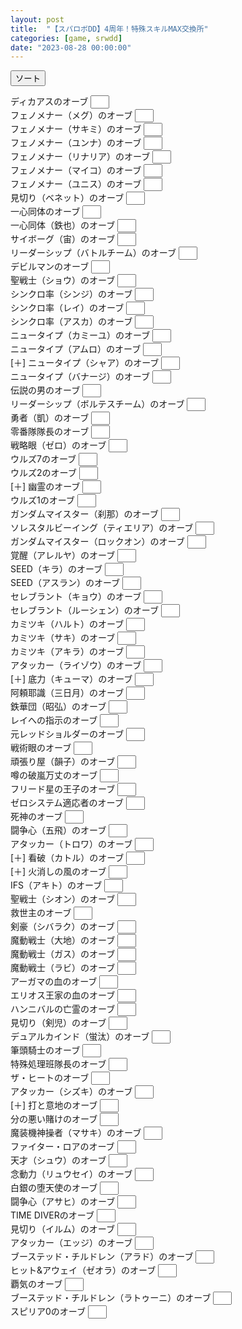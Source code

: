 ```yaml
---
layout: post
title:  "【スパロボDD】4周年！特殊スキルMAX交換所"
categories: [game, srwdd]
date: "2023-08-28 00:00:00"
---
```


<button id="sort" onclick="sort();">ソート</button>

<div id="list">

<label for='ディカアスのオーブ' title='HPが25%減少する毎に、攻撃力・防御力が5%増加する'>ディカアスのオーブ <input style='padding-left: 16px; width: 30px;' type='number' inputmode='numeric' pattern='^[0-9]+$' id='ディカアスのオーブ'></label><br>
<label for='フェノメナー（メグ）のオーブ' title='照準値・運動性が10%増加する'>フェノメナー（メグ）のオーブ <input style='padding-left: 16px; width: 30px;' type='number' inputmode='numeric' pattern='^[0-9]+$' id='フェノメナー（メグ）のオーブ'></label><br>
<label for='フェノメナー（サキミ）のオーブ' title='照準値が13%増加する。気力130以上のときステージ中一度だけ「闘志」「必中」がかかる'>フェノメナー（サキミ）のオーブ <input style='padding-left: 16px; width: 30px;' type='number' inputmode='numeric' pattern='^[0-9]+$' id='フェノメナー（サキミ）のオーブ'></label><br>
<label for='フェノメナー（ユンナ）のオーブ' title='防御力が13%増加する。気力130以上のときステージ中一度だけ「不屈」「奮起」がかかる'>フェノメナー（ユンナ）のオーブ <input style='padding-left: 16px; width: 30px;' type='number' inputmode='numeric' pattern='^[0-9]+$' id='フェノメナー（ユンナ）のオーブ'></label><br>
<label for='フェノメナー（リナリア）のオーブ' title='運動性が13%増加する。気力130以上のときステージ中一度だけ「ひらめき」「奮起」がかかる'>フェノメナー（リナリア）のオーブ <input style='padding-left: 16px; width: 30px;' type='number' inputmode='numeric' pattern='^[0-9]+$' id='フェノメナー（リナリア）のオーブ'></label><br>
<label for='フェノメナー（マイコ）のオーブ' title='攻撃力が13%増加する。気力130以上のときステージ中一度だけ「熱血」「不屈」がかかる'>フェノメナー（マイコ）のオーブ <input style='padding-left: 16px; width: 30px;' type='number' inputmode='numeric' pattern='^[0-9]+$' id='フェノメナー（マイコ）のオーブ'></label><br>
<label for='フェノメナー（ユニス）のオーブ' title='攻撃力が13%増加する。気力130以上のときステージ中一度だけ「熱血」「ひらめき」がかかる'>フェノメナー（ユニス）のオーブ <input style='padding-left: 16px; width: 30px;' type='number' inputmode='numeric' pattern='^[0-9]+$' id='フェノメナー（ユニス）のオーブ'></label><br>
<label for='見切り（ベネット）のオーブ' title='HPが25000増加する。気力130以上のときステージ中一度だけ「熱血」「必中」がかかる'>見切り（ベネット）のオーブ <input style='padding-left: 16px; width: 30px;' type='number' inputmode='numeric' pattern='^[0-9]+$' id='見切り（ベネット）のオーブ'></label><br>
<label for='一心同体のオーブ' title='気力120以上のとき、攻撃力・防御力が11.5%増加する'>一心同体のオーブ <input style='padding-left: 16px; width: 30px;' type='number' inputmode='numeric' pattern='^[0-9]+$' id='一心同体のオーブ'></label><br>
<label for='一心同体（鉄也）のオーブ' title='防御力が13%、攻撃力が7%増加する'>一心同体（鉄也）のオーブ <input style='padding-left: 16px; width: 30px;' type='number' inputmode='numeric' pattern='^[0-9]+$' id='一心同体（鉄也）のオーブ'></label><br>
<label for='サイボーグ（宙）のオーブ' title='攻撃力・照準値が10%増加する'>サイボーグ（宙）のオーブ <input style='padding-left: 16px; width: 30px;' type='number' inputmode='numeric' pattern='^[0-9]+$' id='サイボーグ（宙）のオーブ'></label><br>
<label for='リーダーシップ（バトルチーム）のオーブ' title='メインスロットの必殺技威力が16%、防御力が10%増加する'>リーダーシップ（バトルチーム）のオーブ <input style='padding-left: 16px; width: 30px;' type='number' inputmode='numeric' pattern='^[0-9]+$' id='リーダーシップ（バトルチーム）のオーブ'></label><br>
<label for='デビルマンのオーブ' title='全ての攻撃の与ダメージが12%、運動性が10%増加する'>デビルマンのオーブ <input style='padding-left: 16px; width: 30px;' type='number' inputmode='numeric' pattern='^[0-9]+$' id='デビルマンのオーブ'></label><br>
<label for='聖戦士（ショウ）のオーブ' title='気力が10上昇する毎に、攻撃力・運動性が2.5%増加する'>聖戦士（ショウ）のオーブ <input style='padding-left: 16px; width: 30px;' type='number' inputmode='numeric' pattern='^[0-9]+$' id='聖戦士（ショウ）のオーブ'></label><br>
<label for='シンクロ率（シンジ）のオーブ' title='気力が10上昇する毎に、攻撃力・防御力が2.5%増加する'>シンクロ率（シンジ）のオーブ <input style='padding-left: 16px; width: 30px;' type='number' inputmode='numeric' pattern='^[0-9]+$' id='シンクロ率（シンジ）のオーブ'></label><br>
<label for='シンクロ率（レイ）のオーブ' title='気力が10上昇する毎に、防御力・照準値が2.5%増加する'>シンクロ率（レイ）のオーブ <input style='padding-left: 16px; width: 30px;' type='number' inputmode='numeric' pattern='^[0-9]+$' id='シンクロ率（レイ）のオーブ'></label><br>
<label for='シンクロ率（アスカ）のオーブ' title='気力が10上昇する毎に、攻撃力5%増加する'>シンクロ率（アスカ）のオーブ <input style='padding-left: 16px; width: 30px;' type='number' inputmode='numeric' pattern='^[0-9]+$' id='シンクロ率（アスカ）のオーブ'></label><br>
<label for='ニュータイプ（カミーユ）のオーブ' title='照準値・運動性が10%増加する'>ニュータイプ（カミーユ）のオーブ <input style='padding-left: 16px; width: 30px;' type='number' inputmode='numeric' pattern='^[0-9]+$' id='ニュータイプ（カミーユ）のオーブ'></label><br>
<label for='ニュータイプ（アムロ）のオーブ' title='メインスロットの必殺技威力が8%、照準値が10%、運動性が5%増加する'>ニュータイプ（アムロ）のオーブ <input style='padding-left: 16px; width: 30px;' type='number' inputmode='numeric' pattern='^[0-9]+$' id='ニュータイプ（アムロ）のオーブ'></label><br>
<label for='[＋] ニュータイプ（シャア）のオーブ' title='照準値・運動性が15%増加する。気力130以上のとき、ステージ中一度「熱血」「ひらめき」がかかる。ステージ開始時、気力が20上昇する'>[＋] ニュータイプ（シャア）のオーブ <input style='padding-left: 16px; width: 30px;' type='number' inputmode='numeric' pattern='^[0-9]+$' id='[＋] ニュータイプ（シャア）のオーブ'></label><br>
<label for='ニュータイプ（バナージ）のオーブ' title='攻撃力・運動性が10%増加する'>ニュータイプ（バナージ）のオーブ <input style='padding-left: 16px; width: 30px;' type='number' inputmode='numeric' pattern='^[0-9]+$' id='ニュータイプ（バナージ）のオーブ'></label><br>
<label for='伝説の男のオーブ' title='メインスロットの必殺技威力が16%、照準値が10%増加する'>伝説の男のオーブ <input style='padding-left: 16px; width: 30px;' type='number' inputmode='numeric' pattern='^[0-9]+$' id='伝説の男のオーブ'></label><br>
<label for='リーダーシップ（ボルテスチーム）のオーブ' title='メインスロットの必殺技威力が16%、攻撃力が10%増加する'>リーダーシップ（ボルテスチーム）のオーブ <input style='padding-left: 16px; width: 30px;' type='number' inputmode='numeric' pattern='^[0-9]+$' id='リーダーシップ（ボルテスチーム）のオーブ'></label><br>
<label for='勇者（凱）のオーブ' title='メインスロットの必殺技威力が16%、攻撃力が10%増加する'>勇者（凱）のオーブ <input style='padding-left: 16px; width: 30px;' type='number' inputmode='numeric' pattern='^[0-9]+$' id='勇者（凱）のオーブ'></label><br>
<label for='零番隊隊長のオーブ' title='メインスロットの必殺技威力が16%、照準値が10%増加する'>零番隊隊長のオーブ <input style='padding-left: 16px; width: 30px;' type='number' inputmode='numeric' pattern='^[0-9]+$' id='零番隊隊長のオーブ'></label><br>
<label for='戦略眼（ゼロ）のオーブ' title='メインスロットの必殺技威力が16%（必殺技威力0には無効）、照準値が10%増加する'>戦略眼（ゼロ）のオーブ <input style='padding-left: 16px; width: 30px;' type='number' inputmode='numeric' pattern='^[0-9]+$' id='戦略眼（ゼロ）のオーブ'></label><br>
<label for='ウルズ7のオーブ' title='全ての攻撃の与ダメージが12%、照準値・運動性が5%増加する'>ウルズ7のオーブ <input style='padding-left: 16px; width: 30px;' type='number' inputmode='numeric' pattern='^[0-9]+$' id='ウルズ7のオーブ'></label><br>
<label for='ウルズ2のオーブ' title='メインスロットの必殺技威力が16%、運動性が10%増加する'>ウルズ2のオーブ <input style='padding-left: 16px; width: 30px;' type='number' inputmode='numeric' pattern='^[0-9]+$' id='ウルズ2のオーブ'></label><br>
<label for='[＋] 幽霊のオーブ' title='攻撃力・照準値が17.5%、気力上限が30増加する（効果は重複しない、効果の最も高いもののみ有効）'>[＋] 幽霊のオーブ <input style='padding-left: 16px; width: 30px;' type='number' inputmode='numeric' pattern='^[0-9]+$' id='[＋] 幽霊のオーブ'></label><br>
<label for='ウルズ1のオーブ' title='攻撃力・運動性が15%増加する'>ウルズ1のオーブ <input style='padding-left: 16px; width: 30px;' type='number' inputmode='numeric' pattern='^[0-9]+$' id='ウルズ1のオーブ'></label><br>
<label for='ガンダムマイスター（刹那）のオーブ' title='攻撃力・運動性が10%増加する'>ガンダムマイスター（刹那）のオーブ <input style='padding-left: 16px; width: 30px;' type='number' inputmode='numeric' pattern='^[0-9]+$' id='ガンダムマイスター（刹那）のオーブ'></label><br>
<label for='ソレスタルビーイング（ティエリア）のオーブ' title='防御力が25%増加する、被ダメージ時の気力上昇値が3増加する'>ソレスタルビーイング（ティエリア）のオーブ <input style='padding-left: 16px; width: 30px;' type='number' inputmode='numeric' pattern='^[0-9]+$' id='ソレスタルビーイング（ティエリア）のオーブ'></label><br>
<label for='ガンダムマイスター（ロックオン）のオーブ' title='照準値が13%増加する。気力130以上のとき、ステージ中一度だけ「捨て身」「直撃」がかかる'>ガンダムマイスター（ロックオン）のオーブ <input style='padding-left: 16px; width: 30px;' type='number' inputmode='numeric' pattern='^[0-9]+$' id='ガンダムマイスター（ロックオン）のオーブ'></label><br>
<label for='覚醒（アレルヤ）のオーブ' title='攻撃力が25%増加する。気力が120、150異常のとき、ステージ中一度「熱血」「集中」がかかる'>覚醒（アレルヤ）のオーブ <input style='padding-left: 16px; width: 30px;' type='number' inputmode='numeric' pattern='^[0-9]+$' id='覚醒（アレルヤ）のオーブ'></label><br>
<label for='SEED（キラ）のオーブ' title='気力が120以上のとき、攻撃力が6%、照準値・運動性が8.5%増加する'>SEED（キラ）のオーブ <input style='padding-left: 16px; width: 30px;' type='number' inputmode='numeric' pattern='^[0-9]+$' id='SEED（キラ）のオーブ'></label><br>
<label for='SEED（アスラン）のオーブ' title='気力が120以上のとき、攻撃力が6.0%、防御力・照準値が8.5%増加する'>SEED（アスラン）のオーブ <input style='padding-left: 16px; width: 30px;' type='number' inputmode='numeric' pattern='^[0-9]+$' id='SEED（アスラン）のオーブ'></label><br>
<label for='セレブラント（キョウ）のオーブ' title='攻撃力が6%、運動性が14%増加する'>セレブラント（キョウ）のオーブ <input style='padding-left: 16px; width: 30px;' type='number' inputmode='numeric' pattern='^[0-9]+$' id='セレブラント（キョウ）のオーブ'></label><br>
<label for='セレブラント（ルーシェン）のオーブ' title='気力120以上のとき、攻撃力が11.5%、運動性が11.5%増加する'>セレブラント（ルーシェン）のオーブ <input style='padding-left: 16px; width: 30px;' type='number' inputmode='numeric' pattern='^[0-9]+$' id='セレブラント（ルーシェン）のオーブ'></label><br>
<label for='カミツキ（ハルト）のオーブ' title='気力120以上のとき、攻撃力・照準値が11.5%増加する'>カミツキ（ハルト）のオーブ <input style='padding-left: 16px; width: 30px;' type='number' inputmode='numeric' pattern='^[0-9]+$' id='カミツキ（ハルト）のオーブ'></label><br>
<label for='カミツキ（サキ）のオーブ' title='全ての攻撃の与ダメージが12%増加し、運動性が10%増加する'>カミツキ（サキ）のオーブ <input style='padding-left: 16px; width: 30px;' type='number' inputmode='numeric' pattern='^[0-9]+$' id='カミツキ（サキ）のオーブ'></label><br>
<label for='カミツキ（アキラ）のオーブ' title='照準値が13%、全ての攻撃の与ダメージが16%増加する'>カミツキ（アキラ）のオーブ <input style='padding-left: 16px; width: 30px;' type='number' inputmode='numeric' pattern='^[0-9]+$' id='カミツキ（アキラ）のオーブ'></label><br>
<label for='アタッカー（ライゾウ）のオーブ' title='気力が10上昇する毎に、攻撃力・防御力が2.5%増加する'>アタッカー（ライゾウ）のオーブ <input style='padding-left: 16px; width: 30px;' type='number' inputmode='numeric' pattern='^[0-9]+$' id='アタッカー（ライゾウ）のオーブ'></label><br>
<label for='[＋] 底力（キューマ）のオーブ' title='攻撃力・照準値が20%、HPが15000増加する'>[＋] 底力（キューマ）のオーブ <input style='padding-left: 16px; width: 30px;' type='number' inputmode='numeric' pattern='^[0-9]+$' id='[＋] 底力（キューマ）のオーブ'></label><br>
<label for='阿頼耶識（三日月）のオーブ' title='攻撃力が13%、照準値が7%増加する'>阿頼耶識（三日月）のオーブ <input style='padding-left: 16px; width: 30px;' type='number' inputmode='numeric' pattern='^[0-9]+$' id='阿頼耶識（三日月）のオーブ'></label><br>
<label for='鉄華団（昭弘）のオーブ' title='HPが25000増加する。自分のアクション開始時に気力が3上昇する'>鉄華団（昭弘）のオーブ <input style='padding-left: 16px; width: 30px;' type='number' inputmode='numeric' pattern='^[0-9]+$' id='鉄華団（昭弘）のオーブ'></label><br>
<label for='レイへの指示のオーブ' title='メインスロットの必殺技威力が16%、運動性が10%増加する'>レイへの指示のオーブ <input style='padding-left: 16px; width: 30px;' type='number' inputmode='numeric' pattern='^[0-9]+$' id='レイへの指示のオーブ'></label><br>
<label for='元レッドショルダーのオーブ' title='HPが25%減少する毎に、照準値・運動性が5%増加する。命中率が10%増加する'>元レッドショルダーのオーブ <input style='padding-left: 16px; width: 30px;' type='number' inputmode='numeric' pattern='^[0-9]+$' id='元レッドショルダーのオーブ'></label><br>
<label for='戦術眼のオーブ' title='気力120以上のとき、照準値・運動性が11.5%増加する'>戦術眼のオーブ <input style='padding-left: 16px; width: 30px;' type='number' inputmode='numeric' pattern='^[0-9]+$' id='戦術眼のオーブ'></label><br>
<label for='頑張り屋（韻子）のオーブ' title='メインスロットの必殺技威力が16%増加し、運動性が10%増加する'>頑張り屋（韻子）のオーブ <input style='padding-left: 16px; width: 30px;' type='number' inputmode='numeric' pattern='^[0-9]+$' id='頑張り屋（韻子）のオーブ'></label><br>
<label for='噂の破嵐万丈のオーブ' title='全ての攻撃の与ダメージが12%、防御力が10%増加する'>噂の破嵐万丈のオーブ <input style='padding-left: 16px; width: 30px;' type='number' inputmode='numeric' pattern='^[0-9]+$' id='噂の破嵐万丈のオーブ'></label><br>
<label for='フリード星の王子のオーブ' title='攻撃力・照準値が10%増加する'>フリード星の王子のオーブ <input style='padding-left: 16px; width: 30px;' type='number' inputmode='numeric' pattern='^[0-9]+$' id='フリード星の王子のオーブ'></label><br>
<label for='ゼロシステム適応者のオーブ' title='攻撃力が13%、照準値が7%増加する'>ゼロシステム適応者のオーブ <input style='padding-left: 16px; width: 30px;' type='number' inputmode='numeric' pattern='^[0-9]+$' id='ゼロシステム適応者のオーブ'></label><br>
<label for='死神のオーブ' title='攻撃力が13%増加する。気力上限が30増加する（効果は重複しない。効果の最も高いもののみ有効）'>死神のオーブ <input style='padding-left: 16px; width: 30px;' type='number' inputmode='numeric' pattern='^[0-9]+$' id='死神のオーブ'></label><br>
<label for='闘争心（五飛）のオーブ' title='攻撃力が15%増加する。気力が105、125以上のとき、ステージ中一度「熱血」「不屈」がかかる'>闘争心（五飛）のオーブ <input style='padding-left: 16px; width: 30px;' type='number' inputmode='numeric' pattern='^[0-9]+$' id='闘争心（五飛）のオーブ'></label><br>
<label for='アタッカー（トロワ）のオーブ' title='攻撃力が15%増加する。気力130以上のとき、ステージ中一度だけ「熱血」「直撃」がかかる'>アタッカー（トロワ）のオーブ <input style='padding-left: 16px; width: 30px;' type='number' inputmode='numeric' pattern='^[0-9]+$' id='アタッカー（トロワ）のオーブ'></label><br>
<label for='[＋] 看破（カトル）のオーブ' title='攻撃力・照準値が20%増加する。気力130以上のとき、ステージ中一度「熱血」「必中」がかかる'>[＋] 看破（カトル）のオーブ <input style='padding-left: 16px; width: 30px;' type='number' inputmode='numeric' pattern='^[0-9]+$' id='[＋] 看破（カトル）のオーブ'></label><br>
<label for='[＋] 火消しの風のオーブ' title='照準値・運動性が20%増加する。気力が130以上のとき、ステージ中一度「熱血」「不屈」がかかる'>[＋] 火消しの風のオーブ <input style='padding-left: 16px; width: 30px;' type='number' inputmode='numeric' pattern='^[0-9]+$' id='[＋] 火消しの風のオーブ'></label><br>
<label for='IFS（アキト）のオーブ' title='防御力が13%、運動性が7%増加する'>IFS（アキト）のオーブ <input style='padding-left: 16px; width: 30px;' type='number' inputmode='numeric' pattern='^[0-9]+$' id='IFS（アキト）のオーブ'></label><br>
<label for='聖戦士（シオン）のオーブ' title='全ての攻撃の与ダメージが18%、回避率が10%増加する'>聖戦士（シオン）のオーブ <input style='padding-left: 16px; width: 30px;' type='number' inputmode='numeric' pattern='^[0-9]+$' id='聖戦士（シオン）のオーブ'></label><br>
<label for='救世主のオーブ' title='HPが25000増加する。気力130以上のとき、ステージ中一度だけ「勇気」「ひらめき」がかかる'>救世主のオーブ <input style='padding-left: 16px; width: 30px;' type='number' inputmode='numeric' pattern='^[0-9]+$' id='救世主のオーブ'></label><br>
<label for='剣豪（シバラク）のオーブ' title='気力が10上昇する毎に、攻撃力・防御力・運動性が2.5%増加する'>剣豪（シバラク）のオーブ <input style='padding-left: 16px; width: 30px;' type='number' inputmode='numeric' pattern='^[0-9]+$' id='剣豪（シバラク）のオーブ'></label><br>
<label for='魔動戦士（大地）のオーブ' title='攻撃力が15%増加する。気力130以上のとき、ステージ中一度だけ「勇気」「不屈」がかかる'>魔動戦士（大地）のオーブ <input style='padding-left: 16px; width: 30px;' type='number' inputmode='numeric' pattern='^[0-9]+$' id='魔動戦士（大地）のオーブ'></label><br>
<label for='魔動戦士（ガス）のオーブ' title='攻撃力が15%増加する。気力130以上のとき、ステージ中一度だけ「熱血」「必中」がかかる'>魔動戦士（ガス）のオーブ <input style='padding-left: 16px; width: 30px;' type='number' inputmode='numeric' pattern='^[0-9]+$' id='魔動戦士（ガス）のオーブ'></label><br>
<label for='魔動戦士（ラビ）のオーブ' title='攻撃力が15%増加する。気力120、150以上のとき、ステージ中一度だけ「直撃」「直感」がかかる'>魔動戦士（ラビ）のオーブ <input style='padding-left: 16px; width: 30px;' type='number' inputmode='numeric' pattern='^[0-9]+$' id='魔動戦士（ラビ）のオーブ'></label><br>
<label for='アーガマの血のオーブ' title='攻撃力が15%増加する。攻撃を命中させたときの気力上昇量が3増加する'>アーガマの血のオーブ <input style='padding-left: 16px; width: 30px;' type='number' inputmode='numeric' pattern='^[0-9]+$' id='アーガマの血のオーブ'></label><br>
<label for='エリオス王家の血のオーブ' title='攻撃力が20%増加する。自分のアクション開始時に気力が3増加する'>エリオス王家の血のオーブ <input style='padding-left: 16px; width: 30px;' type='number' inputmode='numeric' pattern='^[0-9]+$' id='エリオス王家の血のオーブ'></label><br>
<label for='ハンニバルの亡霊のオーブ' title='気力130以上のとき、攻撃力・照準値・運動性が11.5%増加する'>ハンニバルの亡霊のオーブ <input style='padding-left: 16px; width: 30px;' type='number' inputmode='numeric' pattern='^[0-9]+$' id='ハンニバルの亡霊のオーブ'></label><br>
<label for='見切り（剣児）のオーブ' title='運動性が13%増加する。敵ユニットの弱点属性で攻撃したとき、与ダメージが18%増加する'>見切り（剣児）のオーブ <input style='padding-left: 16px; width: 30px;' type='number' inputmode='numeric' pattern='^[0-9]+$' id='見切り（剣児）のオーブ'></label><br>
<label for='デュアルカインド（蛍汰）のオーブ' title='HPが25000増加する。気力が140以上のとき、ステージ中一度「覚醒」「ひらめき」がかかる'>デュアルカインド（蛍汰）のオーブ <input style='padding-left: 16px; width: 30px;' type='number' inputmode='numeric' pattern='^[0-9]+$' id='デュアルカインド（蛍汰）のオーブ'></label><br>
<label for='筆頭騎士のオーブ' title='気力が10上昇する毎に、攻撃力・防御力が2.5%増加する'>筆頭騎士のオーブ <input style='padding-left: 16px; width: 30px;' type='number' inputmode='numeric' pattern='^[0-9]+$' id='筆頭騎士のオーブ'></label><br>
<label for='特殊処理班隊長のオーブ' title='防御力が13%、全ての攻撃の与ダメージが16%増加する'>特殊処理班隊長のオーブ <input style='padding-left: 16px; width: 30px;' type='number' inputmode='numeric' pattern='^[0-9]+$' id='特殊処理班隊長のオーブ'></label><br>
<label for='ザ・ヒートのオーブ' title='攻撃力が15%増加する。100%の確率で新たに受けるアビリティによる弱体効果を無力化する'>ザ・ヒートのオーブ <input style='padding-left: 16px; width: 30px;' type='number' inputmode='numeric' pattern='^[0-9]+$' id='ザ・ヒートのオーブ'></label><br>
<label for='アタッカー（シズキ）のオーブ' title='攻撃力が15%増加する。気力が120、150以上のとき、ステージ中一度「熱血」「直感」がかかる'>アタッカー（シズキ）のオーブ <input style='padding-left: 16px; width: 30px;' type='number' inputmode='numeric' pattern='^[0-9]+$' id='アタッカー（シズキ）のオーブ'></label><br>
<label for='[＋] 打と意地のオーブ' title='攻撃力・照準値が20%増加する。気力150以上のとき、ステージ中一度だけ「魂」「ひらめき」がかかる'>[＋] 打と意地のオーブ <input style='padding-left: 16px; width: 30px;' type='number' inputmode='numeric' pattern='^[0-9]+$' id='[＋] 打と意地のオーブ'></label><br>
<label for='分の悪い賭けのオーブ' title='防御力が10%増加。反撃時、全ての攻撃の与ダメージが18%増加し、25%の確率で先制攻撃を行う'>分の悪い賭けのオーブ <input style='padding-left: 16px; width: 30px;' type='number' inputmode='numeric' pattern='^[0-9]+$' id='分の悪い賭けのオーブ'></label><br>
<label for='魔装機神操者（マサキ）のオーブ' title='メインスロットの必殺技威力が16%増加する。全ての攻撃の与ダメージが12%増加する'>魔装機神操者（マサキ）のオーブ <input style='padding-left: 16px; width: 30px;' type='number' inputmode='numeric' pattern='^[0-9]+$' id='魔装機神操者（マサキ）のオーブ'></label><br>
<label for='ファイター・ロアのオーブ' title='気力が10上昇する毎に、攻撃力・防御力が2.5%増加する'>ファイター・ロアのオーブ <input style='padding-left: 16px; width: 30px;' type='number' inputmode='numeric' pattern='^[0-9]+$' id='ファイター・ロアのオーブ'></label><br>
<label for='天才（シュウ）のオーブ' title='全ての攻撃の与ダメージが12%、命中率・回避率が10%増加する'>天才（シュウ）のオーブ <input style='padding-left: 16px; width: 30px;' type='number' inputmode='numeric' pattern='^[0-9]+$' id='天才（シュウ）のオーブ'></label><br>
<label for='念動力（リュウセイ）のオーブ' title='攻撃力が15%増加する。攻撃を命中させたときの気力上昇量が3増加する'>念動力（リュウセイ）のオーブ <input style='padding-left: 16px; width: 30px;' type='number' inputmode='numeric' pattern='^[0-9]+$' id='念動力（リュウセイ）のオーブ'></label><br>
<label for='白銀の堕天使のオーブ' title='攻撃力が15%増加する。攻撃を命中させたときの気力上昇量が3増加する'>白銀の堕天使のオーブ <input style='padding-left: 16px; width: 30px;' type='number' inputmode='numeric' pattern='^[0-9]+$' id='白銀の堕天使のオーブ'></label><br>
<label for='闘争心（アサヒ）のオーブ' title='HPが25000増加する。全ての攻撃の与ダメージが16%増加する'>闘争心（アサヒ）のオーブ <input style='padding-left: 16px; width: 30px;' type='number' inputmode='numeric' pattern='^[0-9]+$' id='闘争心（アサヒ）のオーブ'></label><br>
<label for='TIME DIVERのオーブ' title='攻撃力が15%増加する。気力130以上のとき、ステージ中一度だけ「魂」「狙撃」がかかる'>TIME DIVERのオーブ <input style='padding-left: 16px; width: 30px;' type='number' inputmode='numeric' pattern='^[0-9]+$' id='TIME DIVERのオーブ'></label><br>
<label for='見切り（イルム）のオーブ' title='攻撃力が15%増加する。攻撃を命中させたときの気力上昇量が3増加する'>見切り（イルム）のオーブ <input style='padding-left: 16px; width: 30px;' type='number' inputmode='numeric' pattern='^[0-9]+$' id='見切り（イルム）のオーブ'></label><br>
<label for='アタッカー（エッジ）のオーブ' title='気力が10上昇する毎に、攻撃力・運動性が2.5%増加する'>アタッカー（エッジ）のオーブ <input style='padding-left: 16px; width: 30px;' type='number' inputmode='numeric' pattern='^[0-9]+$' id='アタッカー（エッジ）のオーブ'></label><br>
<label for='ブーステッド・チルドレン（アラド）のオーブ' title='気力が10上昇する毎に、攻撃力・防御力・照準値が2.5%増加する'>ブーステッド・チルドレン（アラド）のオーブ <input style='padding-left: 16px; width: 30px;' type='number' inputmode='numeric' pattern='^[0-9]+$' id='ブーステッド・チルドレン（アラド）のオーブ'></label><br>
<label for='ヒット&アウェイ（ゼオラ）のオーブ' title='攻撃力が15%増加する。気力が120、150以上のとき、ステージ中一度「狙撃」「熱血」がかかる'>ヒット&アウェイ（ゼオラ）のオーブ <input style='padding-left: 16px; width: 30px;' type='number' inputmode='numeric' pattern='^[0-9]+$' id='ヒット&アウェイ（ゼオラ）のオーブ'></label><br>
<label for='覇気のオーブ' title='攻撃力が15%増加する。攻撃を命中させたときの気力上昇量が3増加する'>覇気のオーブ <input style='padding-left: 16px; width: 30px;' type='number' inputmode='numeric' pattern='^[0-9]+$' id='覇気のオーブ'></label><br>
<label for='ブーステッド・チルドレン（ラトゥーニ）のオーブ' title='運動性が15%増加する。攻撃を回避した時の気力上昇量が3増加する'>ブーステッド・チルドレン（ラトゥーニ）のオーブ <input style='padding-left: 16px; width: 30px;' type='number' inputmode='numeric' pattern='^[0-9]+$' id='ブーステッド・チルドレン（ラトゥーニ）のオーブ'></label><br>
<label for='スピリア0のオーブ' title='攻撃力・照準値が10%増加する。攻撃を命中させたときの気力上昇量が3増加する'>スピリア0のオーブ <input style='padding-left: 16px; width: 30px;' type='number' inputmode='numeric' pattern='^[0-9]+$' id='スピリア0のオーブ'></label><br>

</div>
<script>
const STORAGE_KEY = '2022-08-05-report';
const NUMBER_QUERY = 'article input[type="number"]';
function load() {
  var orbs = JSON.parse(localStorage.getItem(STORAGE_KEY));
  if (orbs && orbs['orbs']) {
    var checked = orbs['orbs'];
    [...document.querySelectorAll(NUMBER_QUERY)].forEach((e) => {
      var status = checked[e.parentElement.innerText];
      if (status) {
        e.value = status;
      }
    });
  }
  [...document.querySelectorAll(NUMBER_QUERY)].forEach((e) => {
    e.addEventListener('change', (event) => {
      save();
    });
  });
}
function save() {
  var checked = {};
  [...document.querySelectorAll(NUMBER_QUERY)].forEach((c) => {
      checked[c.parentElement.innerText] = c.value;
  });
  var orbs = { 'orbs': checked };
  localStorage.setItem(STORAGE_KEY, JSON.stringify(orbs));
}
window.onload = () => {
  load();
}
function sort() {
  var list = document.getElementById('list');
  var array = [...document.querySelectorAll('main label')].map((label) => {
    var value = label.querySelector('input').value;
    if (value === "") {
      value = -1;
    } else {
      value = parseInt(value);
    }
    return { 
      label: label, 
      value: value
    };
  }).sort((a, b) => {
    if (a.value < b.value) {
      return -1
    }
    if (a.value > b.value) {
      return 1;
    }
    return 0;
  });
  while( list.firstChild ){
    list.removeChild( list.firstChild );
  }
  for (var i = 0; i < array.length ; i++) {
    list.appendChild(array[i].label);
    list.appendChild(document.createElement('br'));
  }
}
</script>

